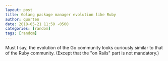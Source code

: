 ```yaml
---
layout: post
title: Golang package manager evolution like Ruby
author: quorten
date: 2018-05-21 11:50 -0500
categories: [random]
tags: [random]
---
```


Must I say, the evolution of the Go community looks curiously similar
to that of the Ruby community.  (Except that the "on Rails" part is
not mandatory.)
